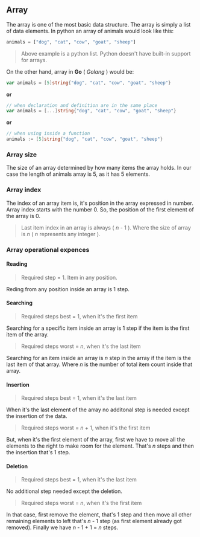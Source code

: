 ## Array

The array is one of the most basic data structure. The array is simply a list of data elements. In python an array of animals would look like this:

```python
animals = ["dog", "cat", "cow", "goat", "sheep"]
```
> Above example is a python list. Python doesn't have built-in support for arrays.

On the other hand, array in **Go** ( *Golang* ) would be:

```go
var animals = [5]string{"dog", "cat", "cow", "goat", "sheep"}
```
**or**
```go
// when declaration and definition are in the same place
var animals = [...]string{"dog", "cat", "cow", "goat", "sheep"}
```
**or**
```go
// when using inside a function
animals := [5]string{"dog", "cat", "cow", "goat", "sheep"}
```

### Array size

The size of an array determined by how many items the array holds. In our case the length of animals array is 5, as it has 5 elements.

### Array index

The index of an array item is, it's position in the array expressed in number. Array index starts with the number 0. So, the position of the first element of the array is 0.

> Last item index in an array is always ( $n$ - 1 ). Where the size of array is $n$ ( $n$ represents any integer ).

### Array operational expences

#### Reading

> Required step = 1. Item in any position.

Reding from any position inside an array is 1 step.

#### Searching

> Required steps best = 1, when it's the first item

Searching for a specific item inside an array is 1 step if the item is the first item of the array.

> Required steps worst = $n$, when it's the last item

Searching for an item inside an array is $n$ step in the array if the item is the last item of that array. Where $n$ is the number of total item count inside that array.

#### Insertion

> Required steps best = 1, when it's the last item

When it's the last element of the array no additonal step is needed except the insertion of the data.

> Required steps worst = $n$ + 1, when it's the first item

But, when it's the first element of the array, first we have to move all the elements to the right to make room for the element. That's $n$ steps and then the insertion that's 1 step.

#### Deletion

> Required steps best = 1, when it's the last item

No additional step needed except the deletion.

> Required steps worst = $n$, when it's the first item

In that case, first remove the element, that's 1 step and then move all other remaining elements to left that's $n$ - 1 step (as first element already got removed). Finally we have $n$ - 1 + 1 = $n$ steps.
